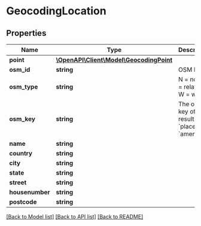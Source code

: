 # GeocodingLocation

## Properties
Name | Type | Description | Notes
------------ | ------------- | ------------- | -------------
**point** | [**\OpenAPI\Client\Model\GeocodingPoint**](GeocodingPoint.md) |  | [optional] 
**osm_id** | **string** | OSM Id | [optional] 
**osm_type** | **string** | N &#x3D; node, R &#x3D; relation, W &#x3D; way | [optional] 
**osm_key** | **string** | The osm key of the result like &#x60;place&#x60; or &#x60;amenity&#x60; | [optional] 
**name** | **string** |  | [optional] 
**country** | **string** |  | [optional] 
**city** | **string** |  | [optional] 
**state** | **string** |  | [optional] 
**street** | **string** |  | [optional] 
**housenumber** | **string** |  | [optional] 
**postcode** | **string** |  | [optional] 

[[Back to Model list]](../README.md#documentation-for-models) [[Back to API list]](../README.md#documentation-for-api-endpoints) [[Back to README]](../README.md)


